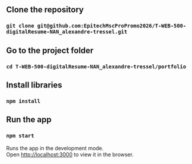 ## Clone the repository

### `git clone git@github.com:EpitechMscProPromo2026/T-WEB-500-digitalResume-NAN_alexandre-tressel.git`

## Go to the project folder

### `cd T-WEB-500-digitalResume-NAN_alexandre-tressel/portfolio`

## Install libraries

### `npm install`

## Run the app

### `npm start`

Runs the app in the development mode.\
Open [http://localhost:3000](http://localhost:3000) to view it in the browser.